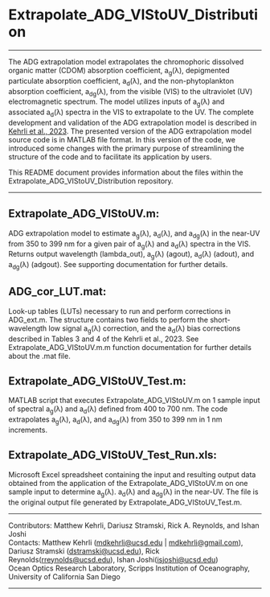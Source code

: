 # Extrapolate_ADG_VIStoUV_Distribution
---

The ADG extrapolation model extrapolates the chromophoric dissolved organic matter (CDOM) absorption coefficient, a<sub>g</sub>(λ), depigmented particulate absorption coefficient, a<sub>d</sub>(λ), and the non-phytoplankton absorption coefficient, a<sub>dg</sub>(λ), from the visible (VIS) to the ultraviolet (UV) electromagnetic spectrum. The model utilizes inputs of a<sub>g</sub>(λ) and associated a<sub>d</sub>(λ) spectra in the VIS to extrapolate to the UV. The complete development and validation of the ADG extrapolation model is described in [Kehrli et al., 2023](https://opg.optica.org/oe/fulltext.cfm?uri=oe-31-11-17450&id=530517). The presented version of the ADG extrapolation model source code is in MATLAB file format. In this version of the code, we introduced some changes with the primary purpose of streamlining the structure of the code and to facilitate its application by users.

This README document provides information about the files within the Extrapolate_ADG_VIStoUV_Distribution repository.

---

## Extrapolate_ADG_VIStoUV.m:
ADG extrapolation model to estimate a<sub>g</sub>(λ), a<sub>d</sub>(λ), and a<sub>dg</sub>(λ) in the near-UV from 350 to 399 nm for a given pair of a<sub>g</sub>(λ) and a<sub>d</sub>(λ) spectra in the VIS. Returns output wavelength (lambda_out), a<sub>g</sub>(λ) (agout), a<sub>d</sub>(λ) (adout), and a<sub>dg</sub>(λ) (adgout). See supporting documentation for further details.

## ADG_cor_LUT.mat:
Look-up tables (LUTs) necessary to run and perform corrections in ADG_ext.m. The structure contains two fields to perform the short-wavelength low signal a<sub>g</sub>(λ) correction, and the a<sub>d</sub>(λ) bias corrections described in Tables 3 and 4 of the Kehrli et al., 2023. See Extrapolate_ADG_VIStoUV.m.m function documentation for further details about the .mat file.

## Extrapolate_ADG_VIStoUV_Test.m:
MATLAB script that executes Extrapolate_ADG_VIStoUV.m on 1 sample input of spectral a<sub>g</sub>(λ) and a<sub>d</sub>(λ) defined from 400 to 700 nm. The code extrapolates a<sub>g</sub>(λ), a<sub>d</sub>(λ), and a<sub>dg</sub>(λ) from 350 to 399 nm in 1 nm increments.

## Extrapolate_ADG_VIStoUV_Test_Run.xls:
Microsoft Excel spreadsheet containing the input and resulting output data obtained from the application of the Extrapolate_ADG_VIStoUV.m on one sample input to determine a<sub>g</sub>(λ). a<sub>d</sub>(λ) and a<sub>dg</sub>(λ) in the near-UV. The file is the original output file generated by Extrapolate_ADG_VIStoUV_Test.m. 

---

Contributors: Matthew Kehrli, Dariusz Stramski, Rick A. Reynolds, and Ishan Joshi\
Contacts: Matthew Kehrli (mdkehrli@ucsd.edu | mdkehrli@gmail.com), Dariusz Stramski (dstramski@ucsd.edu), Rick Reynolds(rreynolds@ucsd.edu), Ishan Joshi(isjoshi@ucsd.edu)\
Ocean Optics Research Laboratory, Scripps Institution of Oceanography, University of California San Diego

---
